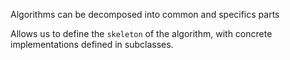 Algorithms can be decomposed into common and specifics parts

Allows us to define the `skeleton` of the algorithm, with concrete implementations defined in subclasses.

